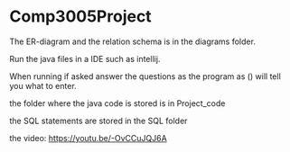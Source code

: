 # Comp3005Project

The ER-diagram and the relation schema is in the diagrams folder.

Run the java files in a IDE such as intellij.

When running if asked answer the questions as the program as () will tell you what to enter.

the folder where the java code is stored is in Project_code

the SQL statements are stored in the SQL folder

the video: https://youtu.be/-OvCCuJQJ6A
